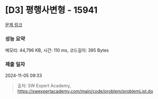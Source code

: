 # [D3] 평행사변형 - 15941 

[문제 링크](https://swexpertacademy.com/main/code/problem/problemDetail.do?contestProbId=AYVgOZEKOpcDFAQK) 

### 성능 요약

메모리: 44,796 KB, 시간: 110 ms, 코드길이: 395 Bytes

### 제출 일자

2024-11-05 09:33



> 출처: SW Expert Academy, https://swexpertacademy.com/main/code/problem/problemList.do